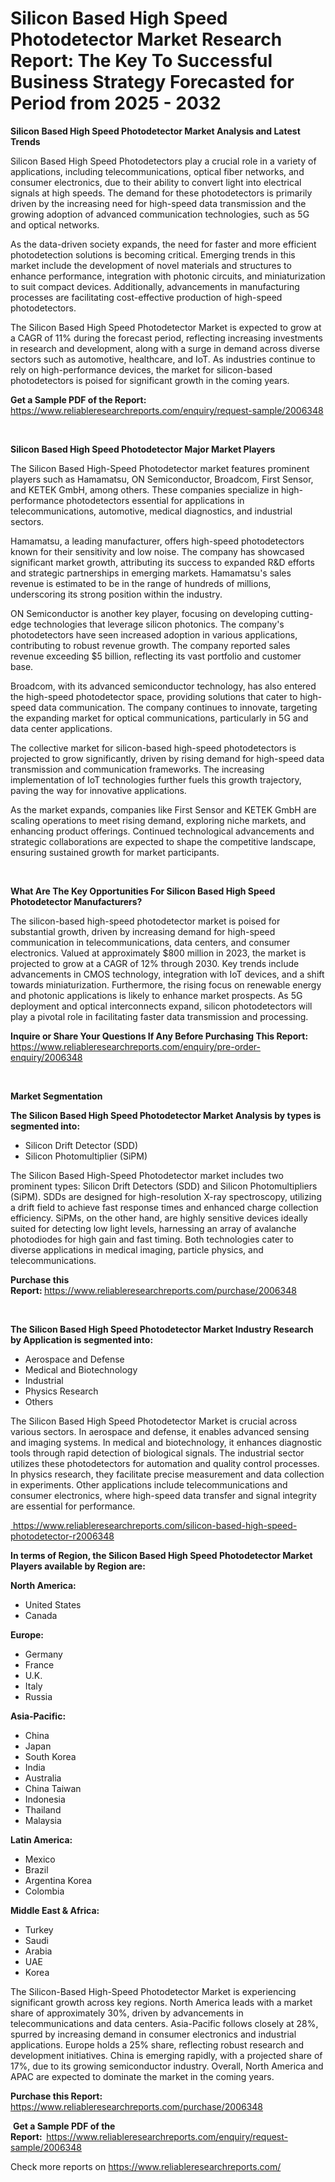 <p><h1>Silicon Based High Speed Photodetector Market Research Report: The Key To Successful Business Strategy Forecasted for Period from 2025 - 2032</h1></p><p><strong>Silicon Based High Speed Photodetector Market Analysis and Latest Trends</strong></p>
<p><p>Silicon Based High Speed Photodetectors play a crucial role in a variety of applications, including telecommunications, optical fiber networks, and consumer electronics, due to their ability to convert light into electrical signals at high speeds. The demand for these photodetectors is primarily driven by the increasing need for high-speed data transmission and the growing adoption of advanced communication technologies, such as 5G and optical networks. </p><p>As the data-driven society expands, the need for faster and more efficient photodetection solutions is becoming critical. Emerging trends in this market include the development of novel materials and structures to enhance performance, integration with photonic circuits, and miniaturization to suit compact devices. Additionally, advancements in manufacturing processes are facilitating cost-effective production of high-speed photodetectors. </p><p>The Silicon Based High Speed Photodetector Market is expected to grow at a CAGR of 11% during the forecast period, reflecting increasing investments in research and development, along with a surge in demand across diverse sectors such as automotive, healthcare, and IoT. As industries continue to rely on high-performance devices, the market for silicon-based photodetectors is poised for significant growth in the coming years.</p></p>
<p><strong>Get a Sample PDF of the Report:&nbsp;</strong> <a href="https://www.reliableresearchreports.com/enquiry/request-sample/2006348?utm_campaign=2221&utm_medium=2&utm_source=Github&utm_content=ia&utm_term=13022025&utm_id=silicon-based-high-speed-photodetector">https://www.reliableresearchreports.com/enquiry/request-sample/2006348</a></p>
<p>&nbsp;</p>
<p><strong>Silicon Based High Speed Photodetector Major Market Players</strong></p>
<p><p>The Silicon Based High-Speed Photodetector market features prominent players such as Hamamatsu, ON Semiconductor, Broadcom, First Sensor, and KETEK GmbH, among others. These companies specialize in high-performance photodetectors essential for applications in telecommunications, automotive, medical diagnostics, and industrial sectors. </p><p>Hamamatsu, a leading manufacturer, offers high-speed photodetectors known for their sensitivity and low noise. The company has showcased significant market growth, attributing its success to expanded R&D efforts and strategic partnerships in emerging markets. Hamamatsu's sales revenue is estimated to be in the range of hundreds of millions, underscoring its strong position within the industry.</p><p>ON Semiconductor is another key player, focusing on developing cutting-edge technologies that leverage silicon photonics. The company's photodetectors have seen increased adoption in various applications, contributing to robust revenue growth. The company reported sales revenue exceeding $5 billion, reflecting its vast portfolio and customer base.</p><p>Broadcom, with its advanced semiconductor technology, has also entered the high-speed photodetector space, providing solutions that cater to high-speed data communication. The company continues to innovate, targeting the expanding market for optical communications, particularly in 5G and data center applications. </p><p>The collective market for silicon-based high-speed photodetectors is projected to grow significantly, driven by rising demand for high-speed data transmission and communication frameworks. The increasing implementation of IoT technologies further fuels this growth trajectory, paving the way for innovative applications.</p><p>As the market expands, companies like First Sensor and KETEK GmbH are scaling operations to meet rising demand, exploring niche markets, and enhancing product offerings. Continued technological advancements and strategic collaborations are expected to shape the competitive landscape, ensuring sustained growth for market participants.</p></p>
<p>&nbsp;</p>
<p><strong>What Are The Key Opportunities For Silicon Based High Speed Photodetector Manufacturers?</strong></p>
<p><p>The silicon-based high-speed photodetector market is poised for substantial growth, driven by increasing demand for high-speed communication in telecommunications, data centers, and consumer electronics. Valued at approximately $800 million in 2023, the market is projected to grow at a CAGR of 12% through 2030. Key trends include advancements in CMOS technology, integration with IoT devices, and a shift towards miniaturization. Furthermore, the rising focus on renewable energy and photonic applications is likely to enhance market prospects. As 5G deployment and optical interconnects expand, silicon photodetectors will play a pivotal role in facilitating faster data transmission and processing.</p></p>
<p><strong>Inquire or Share Your Questions If Any Before Purchasing This Report:</strong> <a href="https://www.reliableresearchreports.com/enquiry/pre-order-enquiry/2006348?utm_campaign=2221&utm_medium=2&utm_source=Github&utm_content=ia&utm_term=13022025&utm_id=silicon-based-high-speed-photodetector">https://www.reliableresearchreports.com/enquiry/pre-order-enquiry/2006348</a></p>
<p>&nbsp;</p>
<p><strong>Market Segmentation</strong></p>
<p><strong>The Silicon Based High Speed Photodetector Market Analysis by types is segmented into:</strong></p>
<p><ul><li>Silicon Drift Detector (SDD)</li><li>Silicon Photomultiplier (SiPM)</li></ul></p>
<p><p>The Silicon Based High-Speed Photodetector market includes two prominent types: Silicon Drift Detectors (SDD) and Silicon Photomultipliers (SiPM). SDDs are designed for high-resolution X-ray spectroscopy, utilizing a drift field to achieve fast response times and enhanced charge collection efficiency. SiPMs, on the other hand, are highly sensitive devices ideally suited for detecting low light levels, harnessing an array of avalanche photodiodes for high gain and fast timing. Both technologies cater to diverse applications in medical imaging, particle physics, and telecommunications.</p></p>
<p><strong>Purchase this Report:&nbsp;</strong><a href="https://www.reliableresearchreports.com/purchase/2006348?utm_campaign=2221&utm_medium=2&utm_source=Github&utm_content=ia&utm_term=13022025&utm_id=silicon-based-high-speed-photodetector">https://www.reliableresearchreports.com/purchase/2006348</a></p>
<p>&nbsp;</p>
<p><strong>The Silicon Based High Speed Photodetector Market Industry Research by Application is segmented into:</strong></p>
<p><ul><li>Aerospace and Defense</li><li>Medical and Biotechnology</li><li>Industrial</li><li>Physics Research</li><li>Others</li></ul></p>
<p><p>The Silicon Based High Speed Photodetector Market is crucial across various sectors. In aerospace and defense, it enables advanced sensing and imaging systems. In medical and biotechnology, it enhances diagnostic tools through rapid detection of biological signals. The industrial sector utilizes these photodetectors for automation and quality control processes. In physics research, they facilitate precise measurement and data collection in experiments. Other applications include telecommunications and consumer electronics, where high-speed data transfer and signal integrity are essential for performance.</p></p>
<p><a href="https://www.reliableresearchreports.com/silicon-based-high-speed-photodetector-r2006348?utm_campaign=2221&utm_medium=2&utm_source=Github&utm_content=ia&utm_term=13022025&utm_id=silicon-based-high-speed-photodetector">&nbsp;https://www.reliableresearchreports.com/silicon-based-high-speed-photodetector-r2006348</a></p>
<p><strong>In terms of Region, the Silicon Based High Speed Photodetector Market Players available by Region are:</strong></p>
<p>
    <p> <strong> North America: </strong>
        <ul>
            <li>United States</li>
            <li>Canada</li>
        </ul>
        </p> 
    <p> <strong> Europe: </strong>
        <ul>
            <li>Germany</li>
            <li>France</li>
            <li>U.K.</li>
            <li>Italy</li>
            <li>Russia</li>
        </ul>
        </p> 
    <p> <strong> Asia-Pacific: </strong>
        <ul>
            <li>China</li>
            <li>Japan</li>
            <li>South Korea</li>
            <li>India</li>
            <li>Australia</li>
            <li>China Taiwan</li>
            <li>Indonesia</li>
            <li>Thailand</li>
            <li>Malaysia</li>
        </ul>
        </p> 
    <p> <strong> Latin America: </strong>
        <ul>
            <li>Mexico</li>
            <li>Brazil</li>
            <li>Argentina Korea</li>
            <li>Colombia</li>
        </ul>
        </p> 
    <p> <strong> Middle East & Africa: </strong>
        <ul>
            <li>Turkey</li>
            <li>Saudi</li>
            <li>Arabia</li>
            <li>UAE</li>
            <li>Korea</li>
        </ul>
    </p>
    </p>
<p><p>The Silicon-Based High-Speed Photodetector Market is experiencing significant growth across key regions. North America leads with a market share of approximately 30%, driven by advancements in telecommunications and data centers. Asia-Pacific follows closely at 28%, spurred by increasing demand in consumer electronics and industrial applications. Europe holds a 25% share, reflecting robust research and development initiatives. China is emerging rapidly, with a projected share of 17%, due to its growing semiconductor industry. Overall, North America and APAC are expected to dominate the market in the coming years.</p></p>
<p><strong>Purchase this Report: </strong><a href="https://www.reliableresearchreports.com/purchase/2006348?utm_campaign=2221&utm_medium=2&utm_source=Github&utm_content=ia&utm_term=13022025&utm_id=silicon-based-high-speed-photodetector">https://www.reliableresearchreports.com/purchase/2006348</a></p>
<p>&nbsp;<strong>Get a Sample PDF of the Report:&nbsp;&nbsp;</strong><a href="https://www.reliableresearchreports.com/enquiry/request-sample/2006348?utm_campaign=2221&utm_medium=2&utm_source=Github&utm_content=ia&utm_term=13022025&utm_id=silicon-based-high-speed-photodetector">https://www.reliableresearchreports.com/enquiry/request-sample/2006348</a></p>
<p><strong></strong></p>
<p>Check more reports on <a href="https://www.reliableresearchreports.com/?utm_campaign=2221&utm_medium=2&utm_source=Github&utm_content=ia&utm_term=13022025&utm_id=silicon-based-high-speed-photodetector">https://www.reliableresearchreports.com/</a></p>